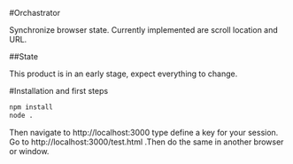 #Orchastrator

Synchronize browser state. Currently implemented are scroll location and URL.

##State

This product is in an early stage, expect everything to change.


#Installation and first steps

```bash
npm install
node .
```

Then navigate to http://localhost:3000 type define a key for your session. Go to http://localhost:3000/test.html .Then do the same in another browser or window.

